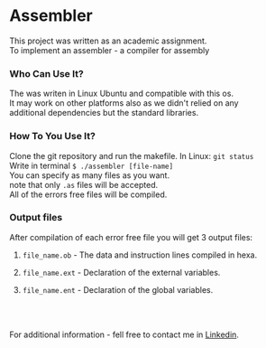 # Assembler
<p>This project was written as an academic assignment.<br>
To implement an assembler - a compiler for assembly
</p>
<h3>Who Can Use It?</h3>
<p>The was writen in Linux Ubuntu and compatible with this os.<br>
It may work on other platforms also as we didn't relied on any<br>
additional dependencies but the standard libraries. </p>

<h3>How To You Use It?</h3>

Clone the git repository and run the makefile. 
In Linux:
`
git status
`
<br>
Write in terminal
`
$ ./assembler [file-name]
`
<br>
You can specify as many files as you want.
<br>
note that only
`
.as
` files will be accepted. <br>
All of the errors free files will be compiled.<br>

<h3> Output files</h3>
After compilation of each error free file you will get 3 output files:<br>
<ol>
  <li>

`
file_name.ob
` - The data and instruction lines compiled in hexa.
</li>
  <li>

`
file_name.ext
` - Declaration of the external variables.
</li>
  <li>

`
file_name.ent
` - Declaration of the global variables.
</li>
</ol> <br><br>

For additional information - fell free to contact me 
in [Linkedin](https://www.linkedin.com/in/amit-roth/).








